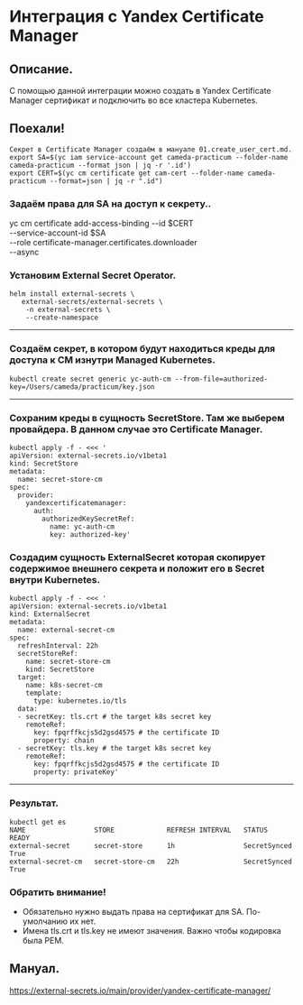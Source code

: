 # Интеграция с Yandex Certificate Manager

## Описание.
С помощью данной интеграции можно создать в Yandex Certificate Manager сертификат и подключить во все кластера Kubernetes.

## Поехали!
```
Секрет в Certificate Manager создаём в мануале 01.create_user_cert.md.
export SA=$(yc iam service-account get cameda-practicum --folder-name cameda-practicum --format json | jq -r '.id')
export CERT=$(yc cm certificate get cam-cert --folder-name cameda-practicum --format=json | jq -r ".id")
```
### Задаём права для SA на доступ к секрету..
yc cm certificate add-access-binding --id $CERT \
  --service-account-id $SA \
  --role certificate-manager.certificates.downloader \
  --async

### Установим External Secret Operator.
```
helm install external-secrets \
   external-secrets/external-secrets \
    -n external-secrets \
    --create-namespace
```
---------------------------------------------------------

### Создаём секрет, в котором будут находиться креды для доступа к CM изнутри Managed Kubernetes.
```
kubectl create secret generic yc-auth-cm --from-file=authorized-key=/Users/cameda/practicum/key.json
```
---------------------------------------------------------

### Сохраним креды в сущность SecretStore. Там же выберем провайдера. В данном случае это Certificate Manager.
```
kubectl apply -f - <<< '
apiVersion: external-secrets.io/v1beta1
kind: SecretStore
metadata:
  name: secret-store-cm
spec:
  provider:
    yandexcertificatemanager:
      auth:
        authorizedKeySecretRef:
          name: yc-auth-cm
          key: authorized-key'
```

### Создадим сущность ExternalSecret которая скопирует содержимое внешнего секрета и положит его в Secret внутри Kubernetes.
```
kubectl apply -f - <<< '
apiVersion: external-secrets.io/v1beta1
kind: ExternalSecret
metadata:
  name: external-secret-cm
spec:
  refreshInterval: 22h
  secretStoreRef:
    name: secret-store-cm
    kind: SecretStore
  target:
    name: k8s-secret-cm
    template:
      type: kubernetes.io/tls
  data:
  - secretKey: tls.crt # the target k8s secret key
    remoteRef:
      key: fpqrffkcjs5d2gsd4575 # the certificate ID
      property: chain
  - secretKey: tls.key # the target k8s secret key
    remoteRef:
      key: fpqrffkcjs5d2gsd4575 # the certificate ID
      property: privateKey'
```
--------------------------------------------------------------------------------------
### Результат.
```
kubectl get es
NAME                 STORE             REFRESH INTERVAL   STATUS         READY
external-secret      secret-store      1h                 SecretSynced   True
external-secret-cm   secret-store-cm   22h                SecretSynced   True
```

### Обратить внимание!
* Обязательно нужно выдать права на сертификат для SA. По-умолчанию их нет.
* Имена tls.crt и tls.key не имеют значения. Важно чтобы кодировка была PEM.

## Мануал.
https://external-secrets.io/main/provider/yandex-certificate-manager/
